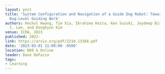 ```yaml
---
layout: post
title: 'System Configuration and Navigation of a Guide Dog Robot: Toward Animal Guide
  Dog-Level Guiding Work'
authors: Hochul Hwang, Tim Xia, Ibrahima Keita, Ken Suzuki, Joydeep Biswas, Sunghoon
  I. Lee, and Donghyun Kim
venue: ICRA, 2023
published: 2022-
link: https://arxiv.org/pdf/2210.13368.pdf
date: '2023-03-01 11:00:00 -0500'
location: N09 & Online
leader: Dave DeFazio
tags:
- Learning
---
```

